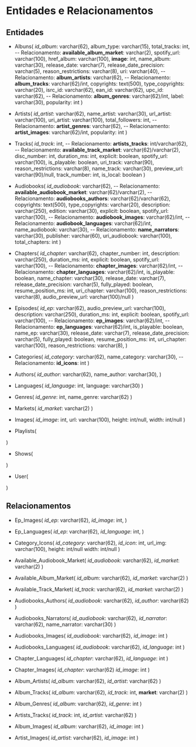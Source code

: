# Entidades e Relacionamentos

## Entidades

- Albuns(
    *id_album*: varchar(62),
    album_type: varchar(15),
    total_tracks: int,
    -- Relacionamento: **available_album_market**: varchar(2),
    spotify_url: varchar(100),
    href_album: varchar(100),
    **image**: int,
    name_album: varchar(30),
    release_date: varchar(7),
    release_date_precision: varchar(5),
    reason_restrictions: varchar(8),
    uri: varchar(40),
    -- Relacionamento: **album_artists**: varchar(62),
    -- Relacionamento: **album_tracks**: varchar(62)/int,
    copyrights: text(500),
    type_copyrights: varchar(20),
    isrc_id: varchar(62),
    ean_id: varchar(62),
    upc_id: varchar(62),
    -- Relacionamento: **album_genres**: varchar(62)/int,
    label: varchar(30),
    popularity: int
)

- Artists(
    *id_artist*: varchar(62),
    name_artist: varchar(30),
    url_artist: varchar(100),
    uri_artist: varchar(100),
    total_followers: int,
    -- Relacionamento: **artist_genres**: varchar(62),
    -- Relacionamento: **artist_images**: varchar(62)/int,
    popularity: int
)

- Tracks(
    *id_track*: int,
    -- Relacionamento: **artists_tracks**: int/varchar(62),
    -- Relacionamento: **available_track_market**: varchar(62)/varchar(2),
    disc_number: int,
    duration_ms: int,
    explicit: boolean,
    spotify_url: varchar(100),
    is_playable: boolean,
    uri_track: varchar(90),
    reason_restrictions: varchar(8),
    name_track: varchar(30),
    preview_url: varchar(90)/null,
    track_number: int,
    is_local: boolean
)

- Audiobooks(
    *id_audiobook*: varchar(62),
    -- Relacionamento: **available_audiobook_market**: varchar(62)/varchar(2),
    -- Relacionamento: **audiobooks_authors**: varchar(62)/varchar(62),
    copyrights: text(500),
    type_copyrights: varchar(20),
    description: varchar(250),
    edition: varchar(30),
    explicit: boolean,
    spotify_url: varchar(100),
    -- Relacionamento: **audiobook_images**: varchar(62)/int,
    -- Relacionamento: **audiobook_languages**: varchar(62)/int,
    name_audiobook: varchar(30),
    -- Relacionamento: **name_narrators**: varchar(30),
    publisher: varchar(60),
    uri_audiobook: varchar(100),
    total_chapters: int
)

- Chapters(
    *id_chapter*: varchar(62),
    chapter_number: int,
    description: varchar(250),
    duration_ms: int,
    explicit: boolean,
    spotify_url: varchar(100),
    -- Relacionamento: **chapter_images**: varchar(62)/int,
    -- Relacionamento: **chapter_languages**: varchar(62)/int,
    is_playable: boolean,
    name_chapter: varchar(30),
    release_date: varchar(7),
    release_date_precision: varchar(5),
    fully_played: boolean,
    resume_position_ms: int,
    uri_chapter: varchar(100),
    reason_restrictions: varchar(8),
    audio_preview_url: varchar(100)/null
)

- Episodes(
    *id_ep*: varchar(62),
    audio_preview_url: varchar(100),
    description: varchar(250),
    duration_ms: int,
    explicit: boolean,
    spotify_url: varchar(100),
    -- Relacionamento: **ep_images**: varchar(62)/int,
    -- Relacionamento: **ep_languages**: varchar(62)/int,
    is_playable: boolean,
    name_ep: varchar(30),
    release_date: varchar(7),
    release_date_precision: varchar(5),
    fully_played: boolean,
    resume_position_ms: int,
    uri_chapter: varchar(100),
    reason_restrictions: varchar(8),
)

- Categories(
    *id_category*: varchar(62),
    name_category: varchar(30),
    -- Relacionamento: **id_icons**: int
)

- Authors(
    *id_author*: varchar(62),
    name_author: varchar(30),
)

- Languages(
    *id_language*: int,
    language: varchar(30)
)

- Genres(
    *id_genre*: int,
    name_genre: varchar(62)
)

- Markets(
    *id_market*: varchar(2)
)

- Images(
    *id_image*: int,
    url: varchar(100),
    height: int/null,
    width: int/null
)

- Playlists(

)

- Shows(

)

- User(

)


## Relacionamentos

- Ep_Images(
    *id_ep*: varchar(62),
    *id_image*: int,
)

- Ep_Languages(
    *id_ep*: varchar(62),
    *id_language*: int,
)

- Category_Icons(
    *id_category*: varchar(62),
    *id_icon*: int,
    url_img: varchar(100),
    height: int/null
    width: int/null
)

- Available_Audiobook_Market(
    *id_audiobook*: varchar(62),
    *id_market*: varchar(2)
)

- Available_Album_Market(
    *id_album*: varchar(62),
    *id_market*: varchar(2)
)

- Available_Track_Market(
    *id_track*: varchar(62),
    *id_market*: varchar(2)
)

- Audiobooks_Authors(
    *id_audiobook*: varchar(62),
    *id_author*: varchar(62)
)

- Audiobooks_Narrators(
    *id_audiobook*: varchar(62),
    *id_narrator*: varchar(62),
    name_narrator: varchar(30)
)

- Audiobooks_Images(
    *id_audiobook*: varchar(62),
    *id_image*: int
)

- Audiobooks_Languages(
    *id_audiobook*: varchar(62),
    *id_language*: int
)

- Chapter_Languages(
    *id_chapter*: varchar(62),
    *id_language*: int
)

- Chapter_Images(
    *id_chapter*: varchar(62)
    *id_image*: int
)

- Album_Artists(
    *id_album*: varchar(62),
    *id_artist*: varchar(62)
)

- Album_Tracks(
    *id_album*: varchar(62),
    *id_track*: int,
    **market**: varchar(2)
)

- Album_Genres(
    *id_album*: varchar(62),
    *id_genre*: int
)

- Artists_Tracks(
    *id_track*: int,
    *id_artist*: varchar(62)
)

- Album_Images(
    *id_album*: varchar(62),
    *id_image*: int
)

- Artist_Images(
    *id_artist*: varchar(62),
    *id_image*: int
)


